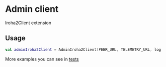 # Admin client

Iroha2Client extension 

## Usage

```kotlin
val adminIroha2Client = AdminIroha2Client(PEER_URL, TELEMETRY_URL, log = true)
```

More examples you can see in [tests](./src/test/kotlin/jp/co/soramitsu/iroha2)